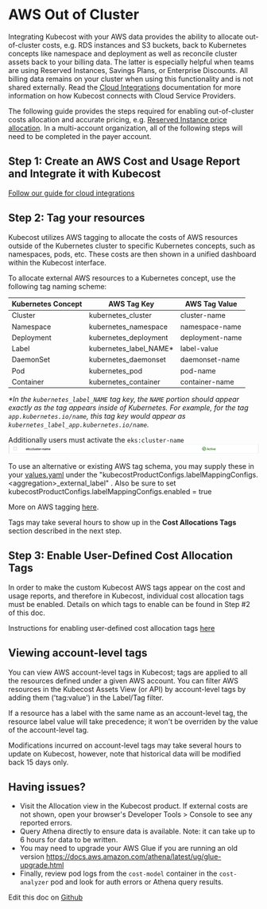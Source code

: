 AWS Out of Cluster 
==================

Integrating Kubecost with your AWS data provides the ability to allocate out-of-cluster costs, e.g. RDS instances and S3 buckets, back to Kubernetes concepts like namespace and deployment as well as reconcile cluster assets back to your billing data. The latter is especially helpful when teams are using Reserved Instances, Savings Plans, or Enterprise Discounts. All billing data remains on your cluster when using this functionality and is not shared externally. Read the [Cloud Integrations](https://github.com/kubecost/docs/blob/main/cloud-integration.md) documentation for more information on how Kubecost connects with Cloud Service Providers.

The following guide provides the steps required for enabling out-of-cluster costs allocation and accurate pricing, e.g. [Reserved Instance price allocation](http://docs.kubecost.com/getting-started#ri-committed-discount). In a multi-account organization, all of the following steps will need to be completed in the payer account.

## Step 1: Create an AWS Cost and Usage Report and Integrate it with Kubecost

[Follow our guide for cloud integrations](https://github.com/kubecost/docs/blob/main/aws-cloud-integrations.md)

## Step 2: Tag your resources
Kubecost utilizes AWS tagging to allocate the costs of AWS resources outside of the Kubernetes cluster to specific Kubernetes concepts, such as namespaces, pods, etc. These costs are then shown in a unified dashboard within the Kubecost interface.

To allocate external AWS resources to a Kubernetes concept, use the following tag naming scheme:

| Kubernetes Concept| AWS Tag Key | AWS Tag Value |
|--------------------|---------------------|---------------|
| Cluster | kubernetes_cluster	| cluster-name	|
| Namespace | kubernetes_namespace	| namespace-name |
| Deployment | kubernetes_deployment	| deployment-name |
| Label | kubernetes\_label\_NAME* | label-value    |
| DaemonSet | kubernetes_daemonset	| daemonset-name |
| Pod | kubernetes_pod	    | pod-name     |
| Container | kubernetes_container	| container-name |

*\*In the `kubernetes_label_NAME` tag key, the `NAME` portion should appear exactly as the tag appears inside of Kubernetes. For example, for the tag `app.kubernetes.io/name`, this tag key would appear as `kubernetes_label_app.kubernetes.io/name`.*

Additionally users must activate the `eks:cluster-name`
![EKS cluster name user tag](https://raw.githubusercontent.com/kubecost/docs/main/images/user_eks_cluster_name_tag.png)

To use an alternative or existing AWS tag schema, you may supply these in your [values.yaml](https://github.com/kubecost/cost-analyzer-helm-chart/blob/v1.73.0/cost-analyzer/values.yaml#L589) under the "kubecostProductConfigs.labelMappingConfigs.\<aggregation\>\_external_label" . Also be sure to set kubecostProductConfigs.labelMappingConfigs.enabled = true


More on AWS tagging [here](https://docs.aws.amazon.com/AWSEC2/latest/UserGuide/Using_Tags.html).

Tags may take several hours to show up in the **Cost Allocations Tags** section described in the next step.

## Step 3: Enable User-Defined Cost Allocation Tags

In order to make the custom Kubecost AWS tags appear on the cost and usage reports, and therefore in Kubecost, individual cost allocation tags must be enabled. Details on which tags to enable can be found in Step #2 of this doc. 

Instructions for enabling user-defined cost allocation tags [here](https://docs.aws.amazon.com/awsaccountbilling/latest/aboutv2/activating-tags.html)

## Viewing account-level tags

You can view AWS account-level tags in Kubecost; tags are applied to all the resources defined under a given AWS account. You can filter AWS resources in the Kubecost Assets View (or API) by account-level tags by adding them ('tag:value') in the Label/Tag filter. 

If a resource has a label with the same name as an account-level tag, the resource label value will take precedence; it won't be overriden by the value of the account-level tag.

Modifications incurred on account-level tags may take several hours to update on Kubecost, however, note that historical data will be modified back 15 days only.

## Having issues?


* Visit the Allocation view in the Kubecost product. If external costs are not shown, open your browser's Developer Tools > Console to see any reported errors.
* Query Athena directly to ensure data is available. Note: it can take up to 6 hours for data to be written. 
* You may need to upgrade your AWS Glue if you are running an old version https://docs.aws.amazon.com/athena/latest/ug/glue-upgrade.html
* Finally, review pod logs from the `cost-model` container in the `cost-analyzer` pod and look for auth errors or Athena query results. 


Edit this doc on [Github](https://github.com/kubecost/docs/blob/main/aws-out-of-cluster.md)

<!--- {"article":"4407596810519","section":"4402829036567","permissiongroup":"1500001277122"} --->